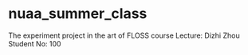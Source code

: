 # nuaa_summer_class
The experiment project in the art of FLOSS course
Lecture: Dizhi Zhou
Student No: 100

